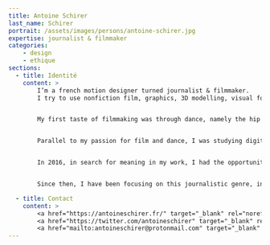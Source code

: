 ```yaml
---
title: Antoine Schirer
last_name: Schirer
portrait: /assets/images/persons/antoine-schirer.jpg
expertise: journalist & filmmaker
categories:
    - design
    - ethique
sections:
  - title: Identité
    content: >
        I’m a french motion designer turned journalist & filmmaker.
        I try to use nonfiction film, graphics, 3D modelling, visual forensics, coding, to document matters of public interest.


        My first taste of filmmaking was through dance, namely the hip hop culture. I started in 2005, making videos of my breaking crew. Then, from my teenage years and all throughout my twenties, I became intimately involved in this culture, and started documenting it for niche online media outlets. Unexpectedly, this passion took me to over thirty five countries from South Korea, to Brazil, Kyrgyzstan, Nigeria… I was able to tell stories with some of the world’s best dancers, and also showcase some hidden talents in Sudan, El Salvador or Laos.


        Parallel to my passion for film and dance, I was studying digital media and visual design. I began working as a freelance designer and developer in 2009, which soon evolved into motion design and video production. I worked for design studios, communication agencies, both in France and abroad.


        In 2016, in search for meaning in my work, I had the opportunity to join and help build the new video unit of Le Monde, where I worked two and a half years as a motion designer. Alongside graphics production, I led the revamping of the visual identity, edited news video explainers, and also debuted as a journalist in 2018. The next year, I coproduced with Asia Balluffier a visual investigation exposing police brutalities during the “Yellow vests” movement, using OSINT methods and digital modelling.


        Since then, I have been focusing on this journalistic genre, involved both during research and production. I got to collaborate with Mediapart, The New York Times Opinion, Forensic Architecture, and I currently work for the BBC. On the side I sometimes give trainings on motion design and visual journalism, in places like CFJ Paris, ESJ Lille, INA, and RNW Media.

  - title: Contact
    content: >
        <a href="https://antoineschirer.fr/" target="_blank" rel="noreferrer">Site</a> –
        <a href="https://twitter.com/antoineschirer" target="_blank" rel="noreferrer">Twitter</a> –
        <a href="mailto:antoineschirer@protonmail.com" target="_blank" rel="noreferrer">Mail</a>
---
```

